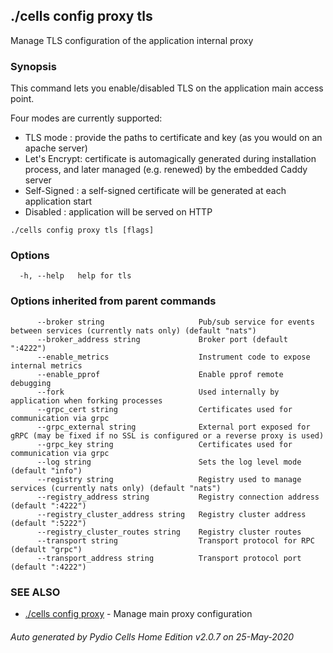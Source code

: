 ## ./cells config proxy tls

Manage TLS configuration of the application internal proxy

### Synopsis


This command lets you enable/disabled TLS on the application main access point.

Four modes are currently supported:
- TLS mode : provide the paths to certificate and key (as you would on an apache server)
- Let's Encrypt: certificate is automagically generated during installation process, and later managed (e.g. renewed) by the embedded Caddy server
- Self-Signed : a self-signed certificate will be generated at each application start
- Disabled : application will be served on HTTP



```
./cells config proxy tls [flags]
```

### Options

```
  -h, --help   help for tls
```

### Options inherited from parent commands

```
      --broker string                     Pub/sub service for events between services (currently nats only) (default "nats")
      --broker_address string             Broker port (default ":4222")
      --enable_metrics                    Instrument code to expose internal metrics
      --enable_pprof                      Enable pprof remote debugging
      --fork                              Used internally by application when forking processes
      --grpc_cert string                  Certificates used for communication via grpc
      --grpc_external string              External port exposed for gRPC (may be fixed if no SSL is configured or a reverse proxy is used)
      --grpc_key string                   Certificates used for communication via grpc
      --log string                        Sets the log level mode (default "info")
      --registry string                   Registry used to manage services (currently nats only) (default "nats")
      --registry_address string           Registry connection address (default ":4222")
      --registry_cluster_address string   Registry cluster address (default ":5222")
      --registry_cluster_routes string    Registry cluster routes
      --transport string                  Transport protocol for RPC (default "grpc")
      --transport_address string          Transport protocol port (default ":4222")
```

### SEE ALSO

* [./cells config proxy](./cells-config-proxy)	 - Manage main proxy configuration

###### Auto generated by Pydio Cells Home Edition v2.0.7 on 25-May-2020
